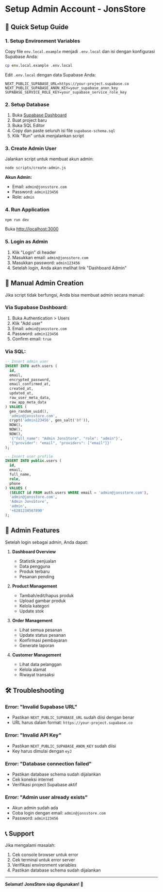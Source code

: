 # Setup Admin Account - JonsStore

## 🚀 Quick Setup Guide

### 1. Setup Environment Variables
Copy file `env.local.example` menjadi `.env.local` dan isi dengan konfigurasi Supabase Anda:

```bash
cp env.local.example .env.local
```

Edit `.env.local` dengan data Supabase Anda:
```env
NEXT_PUBLIC_SUPABASE_URL=https://your-project.supabase.co
NEXT_PUBLIC_SUPABASE_ANON_KEY=your_supabase_anon_key
SUPABASE_SERVICE_ROLE_KEY=your_supabase_service_role_key
```

### 2. Setup Database
1. Buka [Supabase Dashboard](https://supabase.com)
2. Buat project baru
3. Buka SQL Editor
4. Copy dan paste seluruh isi file `supabase-schema.sql`
5. Klik "Run" untuk menjalankan script

### 3. Create Admin User
Jalankan script untuk membuat akun admin:

```bash
node scripts/create-admin.js
```

**Akun Admin:**
- Email: `admin@jonsstore.com`
- Password: `admin123456`
- Role: `admin`

### 4. Run Application
```bash
npm run dev
```

Buka [http://localhost:3000](http://localhost:3000)

### 5. Login as Admin
1. Klik "Login" di header
2. Masukkan email: `admin@jonsstore.com`
3. Masukkan password: `admin123456`
4. Setelah login, Anda akan melihat link "Dashboard Admin"

## 🔧 Manual Admin Creation

Jika script tidak berfungsi, Anda bisa membuat admin secara manual:

### Via Supabase Dashboard:
1. Buka Authentication > Users
2. Klik "Add user"
3. Email: `admin@jonsstore.com`
4. Password: `admin123456`
5. Confirm email: `true`

### Via SQL:
```sql
-- Insert admin user
INSERT INTO auth.users (
  id,
  email,
  encrypted_password,
  email_confirmed_at,
  created_at,
  updated_at,
  raw_user_meta_data,
  raw_app_meta_data
) VALUES (
  gen_random_uuid(),
  'admin@jonsstore.com',
  crypt('admin123456', gen_salt('bf')),
  NOW(),
  NOW(),
  NOW(),
  '{"full_name": "Admin JonsStore", "role": "admin"}',
  '{"provider": "email", "providers": ["email"]}'
);

-- Insert user profile
INSERT INTO public.users (
  id,
  email,
  full_name,
  role,
  phone
) VALUES (
  (SELECT id FROM auth.users WHERE email = 'admin@jonsstore.com'),
  'admin@jonsstore.com',
  'Admin JonsStore',
  'admin',
  '+6281234567890'
);
```

## 🎯 Admin Features

Setelah login sebagai admin, Anda dapat:

1. **Dashboard Overview**
   - Statistik penjualan
   - Data pengguna
   - Produk terbaru
   - Pesanan pending

2. **Product Management**
   - Tambah/edit/hapus produk
   - Upload gambar produk
   - Kelola kategori
   - Update stok

3. **Order Management**
   - Lihat semua pesanan
   - Update status pesanan
   - Konfirmasi pembayaran
   - Generate laporan

4. **Customer Management**
   - Lihat data pelanggan
   - Kelola alamat
   - Riwayat transaksi

## 🛠️ Troubleshooting

### Error: "Invalid Supabase URL"
- Pastikan `NEXT_PUBLIC_SUPABASE_URL` sudah diisi dengan benar
- URL harus dalam format: `https://your-project.supabase.co`

### Error: "Invalid API Key"
- Pastikan `NEXT_PUBLIC_SUPABASE_ANON_KEY` sudah diisi
- Key harus dimulai dengan `eyJ`

### Error: "Database connection failed"
- Pastikan database schema sudah dijalankan
- Cek koneksi internet
- Verifikasi project Supabase aktif

### Error: "Admin user already exists"
- Akun admin sudah ada
- Coba login dengan email: `admin@jonsstore.com`
- Password: `admin123456`

## 📞 Support

Jika mengalami masalah:
1. Cek console browser untuk error
2. Cek terminal untuk error server
3. Verifikasi environment variables
4. Pastikan database schema sudah dijalankan

---

**Selamat! JonsStore siap digunakan! 🎉**




